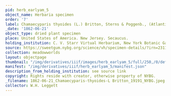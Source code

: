 ```yaml
---
pid: herb_earlyam_5
object_name: Herbaria specimen
order: '7'
label: Chamaecyparis thyoides (L.) Britton, Sterns & Poggenb., (Atlantic white cedar)
_date: '1862-06-21'
object_type: dried plant specimen
place: United States of America. New Jersey. Secaucus.
holding_institution: C. V. Starr Virtual Herbarium, New York Botanic Garden
source: https://sweetgum.nybg.org/science/vh/specimen-details/?irn=23114
collection: meadowworlds
layout: objectpage
thumbnail: "/img/derivatives/iiif/images/herb_earlyam_5/full/250,/0/default.jpg"
manifest: "/img/derivatives/iiif/herb_earlyam_5/manifest.json"
description_from_holding_institution: see source link
copyright: Rights reside with creator, otherwise property of NYBG.
_filename: 1862-06-21_Chamaecyparis-thyoides-L Britton_19191_NYBG.jpeg
collector: W.H. Leggett
---
```

